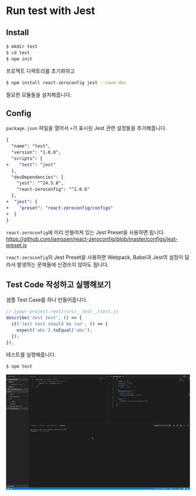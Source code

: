 # Run test with Jest

## Install

```sh
$ mkdir test
$ cd test
$ npm init
```

프로젝트 디렉토리를 초기화하고

```sh
$ npm install react-zeroconfig jest --save-dev 
```

필요한 모듈들을 설치해줍니다.

## Config

`package.json` 파일을 열어서 `+`가 표시된 Jest 관련 설정들을 추가해줍니다.

```diff
{
  "name": "test",
  "version": "1.0.0",
  "scripts": {
+    "test": "jest"
  },
  "devDependencies": {
    "jest": "^24.5.0",
    "react-zeroconfig": "^2.0.6"
  },
+  "jest": {
+    "preset": "react-zeroconfig/configs"
+  }
}
```

`react-zeroconfig`에 미리 만들어져 있는 Jest Preset을 사용하면 됩니다. <https://github.com/iamssen/react-zeroconfig/blob/master/configs/jest-preset.js> 

`react-zeroconfig`의 Jest Preset을 사용하면 Webpack, Babel과 Jest의 설정이 달라서 발생하는 문제들에 신경쓰지 않아도 됩니다. 

## Test Code 작성하고 실행해보기

샘플 Test Case를 하나 만들어줍니다.

```js
// {your-project-root}/src/__test__/test.js
describe('Jest test', () => {
  it('Jest test should be run', () => {
    expect('abc').toEqual('abc');
  });
});
```

테스트를 실행해줍니다.

```sh
$ npm test
```

![test](images/test.gif)
